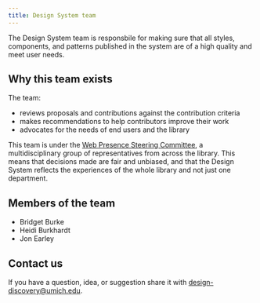 ```yaml
---
title: Design System team
---
```


The Design System team is responsbile for making sure that all styles, components, and patterns published in the system are of a high quality and meet user needs.

## Why this team exists

The team:

- reviews proposals and contributions against the <gatsby-link to="/contribute/#contribution-criteria">contribution criteria</gatsby-link>
- makes recommendations to help contributors improve their work
- advocates for the needs of end users and the library

This team is under the [Web Presence Steering Committee](https://staff.lib.umich.edu/content/web-presence-steering-committee), a multidisciplinary group of representatives from across the library. This means that decisions made are fair and unbiased, and that the Design System reflects the experiences of the whole library and not just one department.

## Members of the team

- Bridget Burke
- Heidi Burkhardt
- Jon Earley

## Contact us

If you have a question, idea, or suggestion share it with [design-discovery@umich.edu](mailto:design-discovery@umich.edu).

